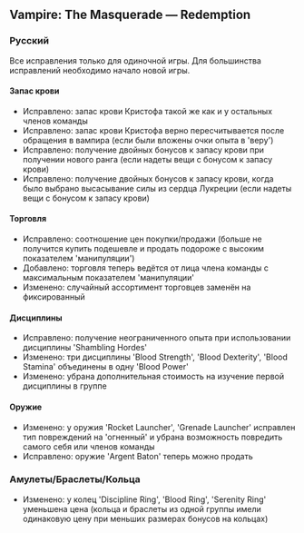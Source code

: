 ## Vampire: The Masquerade — Redemption
### Русский
Все исправления только для одиночной игры.
Для большинства исправлений необходимо начало новой игры.
#### Запас крови
- Исправлено: запас крови Кристофа такой же как и у остальных членов команды
- Исправлено: запас крови Кристофа верно пересчитывается после обращения в вампира (если были вложены очки опыта в 'веру')
- Исправлено: получение двойных бонусов к запасу крови при получении нового ранга (если надеты вещи с бонусом к запасу крови)
- Исправлено: получение двойных бонусов к запасу крови, когда было выбрано высасывание силы из сердца Лукреции (если надеты вещи с бонусом к запасу крови)
#### Торговля
- Исправлено: соотношение цен покупки/продажи (больше не получится купить подешевле и продать подороже с высоким показателем 'манипуляции')
- Добавлено: торговля теперь ведётся от лица члена команды с максимальным показателем 'манипуляции'
- Изменено: случайный ассортимент торговцев заменён на фиксированный
#### Дисциплины
- Исправлено: получение неограниченного опыта при использовании дисциплины 'Shambling Hordes'
- Изменено: три дисциплины 'Blood Strength', 'Blood Dexterity', 'Blood Stamina' объединены в одну 'Blood Power'
- Изменено: убрана дополнительная стоимость на изучение первой дисциплины в группе
#### Оружие
- Изменено: у оружия 'Rocket Launcher', 'Grenade Launcher' исправлен тип повреждений на 'огненный' и убрана возможность повредить самого себя или членов команды
- Исправлено: оружие 'Argent Baton' теперь можно продать
### Амулеты/Браслеты/Кольца
- Изменено: у колец 'Discipline Ring', 'Blood Ring', 'Serenity Ring' уменьшена цена (кольца и браслеты из одной группы имели одинаковую цену при меньших размерах бонусов на кольцах)
